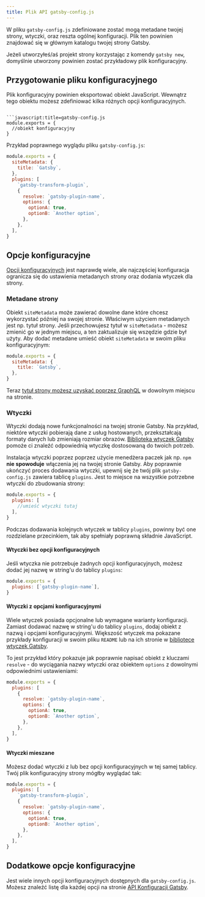 ```yaml
---
title: Plik API gatsby-config.js
---
```


W pliku `gatsby-config.js` zdefiniowane zostać mogą metadane twojej strony, wtyczki, oraz reszta ogólnej konfiguracji. Plik ten powinien znajdować się w głównym katalogu twojej strony Gatsby.

Jeżeli utworzyłeś/aś projekt strony korzystając z komendy `gatsby new`, domyślnie utworzony powinien zostać przykładowy plik konfiguracyjny.

## Przygotowanie pliku konfiguracyjnego

Plik konfiguracyjny powinien eksportować obiekt JavaScript.  Wewnątrz tego obiektu możesz zdefiniować kilka różnych opcji konfiguracyjnych.
```

```javascript:title=gatsby-config.js
module.exports = {
  //obiekt konfiguracyjny
}
```

Przykład poprawnego wyglądu pliku `gatsby-config.js`:

```javascript:title=gatsby-config.js
module.exports = {
  siteMetadata: {
    title: `Gatsby`,
  },
  plugins: [
    `gatsby-transform-plugin`,
    {
      resolve: `gatsby-plugin-name`,
      options: {
        optionA: true,
        optionB: `Another option`,
      },
    },
  ],
}
```

## Opcje konfiguracyjne

[Opcji konfiguracyjnych](/docs/gatsby-config) jest naprawdę wiele, ale najczęściej konfiguracja ogranicza się do ustawienia metadanych strony oraz dodania wtyczek dla strony.

### Metadane strony

Obiekt `siteMetadata` może zawierać dowolne dane które chcesz wykorzystać później na swojej stronie. Właściwym użyciem metadanych jest np. tytuł strony. Jeśli przechowujesz tytuł w `siteMetadata` - możesz zmienić go w jednym miejscu, a ten zaktualizuje się wszędzie gdzie był użyty. Aby dodać metadane umieść obiekt `siteMetadata` w swoim pliku konfiguracyjnym:

```javascript:title=gatsby-config.js
module.exports = {
  siteMetadata: {
    title: `Gatsby`,
  },
}
```

Teraz [tytuł strony możesz uzyskać poprzez GraphQL](/tutorial/part-four/#your-first-graphql-query) w dowolnym miejscu na stronie.

### Wtyczki

Wtyczki dodają nowe funkcjonalności na twojej stronie Gatsby. Na przykład, niektóre wtyczki pobierają dane z usług hostowanych, przekształcają formaty danych lub zmieniają rozmiar obrazów. [Biblioteka wtyczek Gatsby](/plugins) pomoże ci znaleźć odpowiednią wtyczkę dostosowaną do twoich potrzeb.

Instalacja wtyczki poprzez poprzez użycie menedżera paczek jak np. `npm` **nie spowoduje** włączenia jej na twojej stronie Gatsby. Aby poprawnie ukończyć proces dodawania wtyczki, upewnij się że twój plik `gatsby-config.js` zawiera tablicę `plugins`. Jest to miejsce na wszystkie potrzebne wtyczki do zbudowania strony:

```javascript:title=gatsby-config.js
module.exports = {
  plugins: [
    //umieść wtyczki tutaj
  ],
}
```

Podczas dodawania kolejnych wtyczek w tablicy `plugins`, powinny być one rozdzielane przecinkiem, tak aby spełniały poprawną składnie JavaScript.

#### Wtyczki bez opcji konfiguracyjnych

Jeśli wtyczka nie potrzebuje żadnych opcji konfiguracyjnych, możesz dodać jej nazwę w string'u do tablicy `plugins`:

```javascript:title=gatsby-config.js
module.exports = {
  plugins: [`gatsby-plugin-name`],
}
```

#### Wtyczki z opcjami konfiguracyjnymi

Wiele wtyczek posiada opcjonalne lub wymagane warianty konfiguracji. Zamiast dodawać nazwę w string'u do tablicy `plugins`, dodaj obiekt z nazwą i opcjami konfiguracyjnymi. Większość wtyczek ma pokazane przykłady konfiguracji w swoim pliku `README` lub na ich stronie w [bibliotece wtyczek Gatsby](/plugins).

To jest przykład który pokazuje jak poprawnie napisać obiekt z kluczami `resolve` - do wyciągania nazwy wtyczki oraz obiektem `options` z dowolnymi odpowiednimi ustawieniami:

```javascript:title=gatsby-config.js
module.exports = {
  plugins: [
    {
      resolve: `gatsby-plugin-name`,
      options: {
        optionA: true,
        optionB: `Another option`,
      },
    },
  ],
}
```

#### Wtyczki mieszane

Możesz dodać wtyczki z lub bez opcji konfiguracyjnych w tej samej tablicy. Twój plik konfiguracyjny strony mógłby wyglądać tak:

```javascript:title=gatsby-config.js
module.exports = {
  plugins: [
    `gatsby-transform-plugin`,
    {
      resolve: `gatsby-plugin-name`,
      options: {
        optionA: true,
        optionB: `Another option`,
      },
    },
  ],
}
```

## Dodatkowe opcje konfiguracyjne

Jest wiele innych opcji konfiguracyjnych dostępnych dla `gatsby-config.js`. Możesz znaleźć listę dla każdej opcji na stronie [API Konfiguracji Gatsby](/docs/gatsby-config/).
